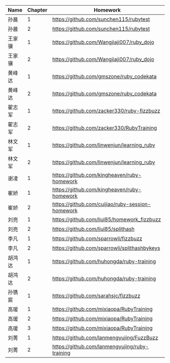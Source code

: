 | Name | Chapter | Homework |
| ---- | ------- | -------- |
| 孙晨 | 1 | https://github.com/sunchen115/rubytest |
| 孙晨 | 2 | https://github.com/sunchen115/rubytest |
| 王家骥 | 1 | https://github.com/Wangjiaji007/ruby_dojo |
| 王家骥 | 2 | https://github.com/Wangjiaji007/ruby_dojo |
| 黄峰达 | 1 | https://github.com/gmszone/ruby_codekata |
| 黄峰达 | 2 | https://github.com/gmszone/ruby_codekata |
| 翟志军 | 1 | https://github.com/zacker330/ruby-fizzbuzz |
| 翟志军 | 2 | https://github.com/zacker330/RubyTraining |
| 林文军 | 1 | https://github.com/linwenjun/learning_ruby |
| 林文军 | 2 | https://github.com/linwenjun/learning_ruby |
| 谢凌 | 1 | https://github.com/kingheaven/ruby-homework |
| 崔娇 | 1 | https://github.com/kingheaven/ruby-homework |
| 崔娇 | 2 | https://github.com/cuijiao/ruby-session-homework |
| 刘亮 | 1 | https://github.com/liul85/homework_fizzbuzz |
| 刘亮 | 2 | https://github.com/liul85/splithash |
| 李凡 | 1 | https://github.com/sparrowli/fizzbuzz |
| 李凡 | 2 | https://github.com/sparrowli/splithashbykeys |
| 胡鸿达 | 1 | https://github.com/huhongda/ruby-training |
| 胡鸿达 | 2 | https://github.com/huhongda/ruby-training |
| 孙镌宸 | 1 | https://github.com/sarahsjc/fizzbuzz |
| 高瑗 | 1 | https://github.com/mixiaopa/RubyTraining |
| 高瑗 | 2 | https://github.com/mixiaopa/RubyTraining |
| 高瑗 | 3 | https://github.com/mixiaopa/RubyTraining |
| 刘菁 | 1 | https://github.com/lanmengyujing/FuzzBuzz |
| 刘菁 | 2 | https://github.com/lanmengyujing/ruby-training |
